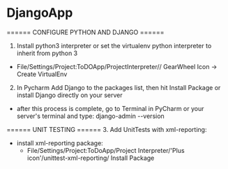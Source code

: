 # DjangoApp

====== CONFIGURE PYTHON AND DJANGO ======
1. Install python3 interpreter or set the virtualenv python interpreter to inherit from python 3
  + File/Settings/Project:ToDOApp/ProjectInterpreter// GearWheel Icon -> Create VirtualEnv
2. In Pycharm Add Django to the packages list, then hit Install Package or install Django directly on your server
  + after this process is complete, go to Terminal in PyCharm or your server's terminal and type: django-admin --version

====== UNIT TESTING ======
3. Add UnitTests with xml-reporting:
  + install xml-reporting package:
    - File/Settings/Project:ToDoApp/Project Interpreter/'Plus icon'/unittest-xml-reporting/ Install Package
